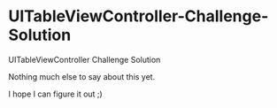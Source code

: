 UITableViewController-Challenge-Solution
========================================

UITableViewController Challenge Solution

Nothing much else to say about this yet.

I hope I can figure it out ;)